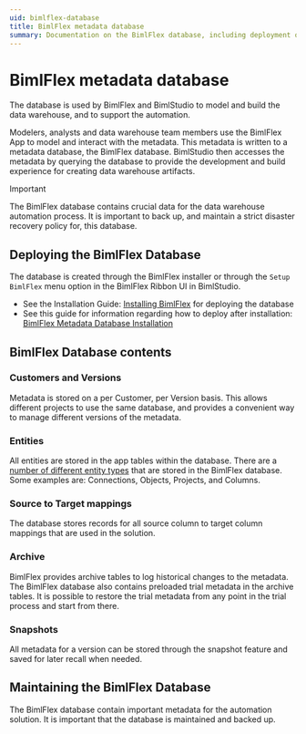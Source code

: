 ```yaml
---
uid: bimlflex-database
title: BimlFlex metadata database
summary: Documentation on the BimlFlex database, including deployment options, customers, versions, entities, and target mappings
---
```

# BimlFlex metadata database

The database is used by BimlFlex and BimlStudio to model and build the data warehouse, and to support the automation.

Modelers, analysts and data warehouse team members use the BimlFlex App to model and interact with the metadata. This metadata is written to a metadata database, the BimlFlex database. BimlStudio then accesses the metadata by querying the database to provide the development and build experience for creating data warehouse artifacts.

> [!IMPORTANT]
> The BimlFlex database contains crucial data for the data warehouse automation process. It is important to back up, and maintain a strict disaster recovery policy for, this database.

## Deploying the BimlFlex Database

The database is created through the BimlFlex installer or through the `Setup BimlFlex` menu option in the BimlFlex Ribbon UI in BimlStudio.

* See the Installation Guide: [Installing BimlFlex](xref:bimlflex-installing-bimlflex) for deploying the database
* See this guide for information regarding how to deploy after installation: [BimlFlex Metadata Database Installation](xref:bimlflex-metadata-database-installation)

## BimlFlex Database contents

### Customers and Versions

Metadata is stored on a per Customer, per Version basis. This allows different projects to use the same database, and provides a convenient way to manage different versions of the metadata.

### Entities

All entities are stored in the app tables within the database. There are a [number of different entity types](xref:bimlflex-metadata-entity-definitions) that are stored in the BimlFlex database.  Some examples are: Connections, Objects, Projects, and Columns.

### Source to Target mappings

The database stores records for all source column to target column mappings that are used in the solution.

### Archive

BimlFlex provides archive tables to log historical changes to the metadata. The BimlFlex database also contains preloaded trial metadata in the archive tables. It is possible to restore the trial metadata from any point in the trial process and start from there.

### Snapshots

All metadata for a version can be stored through the snapshot feature and saved for later recall when needed.

## Maintaining the BimlFlex Database

The BimlFlex database contain important metadata for the automation solution. It is important that the database is maintained and backed up.
